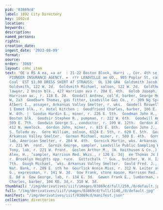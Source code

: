 ```yaml
---
pid: '03869cd'
label: 1892 City Directory
key: 1892cd
location: 
keywords: 
description: 
named_persons: 
rights: 
creation_date: 
ingest_date: '2023-08-09'
format: 
source: 
order: '3869'
layout: cmhc_item
text: 'OE a RS A ea, =a ar  : 21-22 Boston Block, Harri ., Cor. 4th se! Milner & Hurd,
  PIONEER INSURANCE AGENCY. =  rrr LEADVILLE ae GO,, 905 Poplar St, castes. Oak Creek
  Coal  EST $1.00 DRESS SHIRT AT STRAUSS:  OL 130 GRA  Goldsmith Jacob, bartdr, M.
  Goldsmith, 122 W. 2d.  Goldsmith Michael, saloon, 122 W. 2d.  Goldthwait George,
  lawyer, 2 Union blk., 427 Harrison ava r. 204 E. 4th.  Golob Joseph, saloon, 101
  Harrison av., r. 118 E. 2d.  Goodall Andrew, col’d, barber, George Moore, r. 135
  W, 2a3  Goodbarn Thomas, gas fitter, Leadville Gas Co., r. 309 Ng Spruce. 3  Goodell
  Albert I., assayer, Arkansas Valley Smelter, r. wks.  Goodell Roswell E., office,
  1 Emmet blk., r. Hotel Kitchen ;  Goodfriend Charles, barber, 106 E. 6th, r. 422
  W. 4th. |  Goodin Hardin E., miner, r. 226 E. 5th.  Goodman John H., notary, 12
  Boston blk.  Goodsir Stephen R., pumpman, r. 222 W. 6th.  Goodwill Annie Mrs., r.
  509 E. 7th.  Goodwin George S., conductor, r. 109 W. 12th.  Gordon Albert B., r.
  412 N. Hemlock.  Gordon John, miner, r. 815 E. 8th.  Gordon John J., miner, r. 188
  S. Toledo av.  Gore William, saloon, 6124 E. 5th, r. 620 E. 5th.  Gorman John, wks.
  Arkansas Valley Smelter.  Gorman Michael, miner, r. 509 E. 4th.  Gorman Michael,
  lab, American Smelter, r. 204 W. 4th.  Gornick Martin, wks. Arkansas Valley Smelter,
  r. 221 W%  ront.  Gornik George, sampler, Leadville Public Sampling Wks. {  Gornik
  Tony, lab, r. 221 W. Front.  Goslen Arthur M., (H. Haithusen & Co.,) 408 W. Chestnut  Gosnell
  Alex. H., ‘sampler, Harrison Red. Wkzs., r 120 E. 3dj  ee Thomas Js bricklayer,
  r. Brooklyn Heights opp  ruce.  Gottschalk '' Gus., butcher, W. H. Izett, 435 E.
  7th.  Gough Michael, ’wks. Arkansas Valley Smelter.  Gould Fred. J., bkkpr. Carbonate
  Nat. Bank, r. 209 E. sth he  Gourlick Annie Miss, r. 312 N. Leiter av. ’  Gove Leonard
  G., expressman, r. 141 W. 3d.  Gow Frank, stone mason, Harrison Red. Wkzs., r. 134
  E. 8d a  Gow George, lab, r. 134 E. 3d.  Gowen Frank E., lumberman, r. 515 EK. 2d.  Grabert
  Charles, barber, 104 KE. 3d,r. 310 W. 3d.                               '
thumbnail: "/img/derivatives/iiif/images/03869cd/full/250,/0/default.jpg"
full: "/img/derivatives/iiif/images/03869cd/full/1140,/0/default.jpg"
manifest: "/img/derivatives/iiif/03869cd/manifest.json"
collection: directories
---
```

